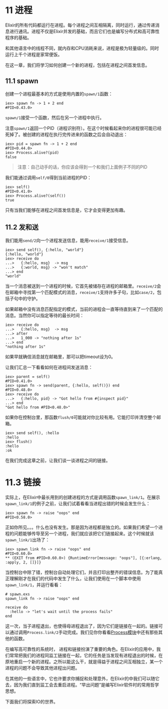# 11 进程

Elixir的所有代码都运行在进程。每个进程之间互相隔离，同时运行，通过传递消息进行通讯。进程不仅是Elixir并发的基础，而且它们也是编写分布式和高可靠性程序的基础。

和其他语言中的线程不同，就内存和CPU消耗来说，进程是极为轻量级的。同时运行上千个进程是家常便饭。

在这一章，我们将学习如何创建一个新的进程，包括在进程之间首发信息。

## 11.1 spawn

创建一个进程最基本的方式是使用内置的`spawn/1`函数：

```
iex> spawn fn -> 1 + 2 end
#PID<0.43.0>
```

`spawn/1`接受一个函数，然后在另一个进程中执行。

注意`spawn/1`返回一个PID（进程识别符）。在这个时候看起来你的进程很可能已经死掉了。被创建的进程在执行完传进来的函数之后会自动退出：

```
iex> pid = spawn fn -> 1 + 2 end
#PID<0.44.0>
iex> Process.alive?(pid)
false
```

> 注意：自己动手的话，你应该会得到一个和我们上面例子不同的PID

我们能通过调用`self/0`得到当前进程的PID：

```
iex> self()
#PID<0.41.0>
iex> Process.alive?(self())
true
```

只有当我们能够在进程之间首发信息是，它才会变得更加有趣。

## 11.2 发和送

我们能用`send/2`向一个进程发送信息，能用`receive/1`接受信息。

```
iex> send self(), {:hello, "world"}
{:hello, "world"}
iex> receive do
...>   {:hello, msg}  -> msg
...>   {:world, msg} -> "won't match"
...> end
"world"
```

当一个消息被送到一个进程的时候，它首先被储存在进程的邮箱里。`receive/2`会在邮箱中寻找第一个匹配模式的消息，`receive/1`支持许多子句，比如`case/2`，包括子句中的守护。

如果邮箱中没有消息匹配指定的模式，当前的进程会一直等待直到来了一个匹配的消息。当然你可以指定等待的最长时间：

```
iex> receive do
...>   {:hello, msg}  -> msg
...> after
...>   1_000 -> "nothing after 1s"
...> end
"nothing after 1s"
```

如果早就确信消息就在邮箱里，那可以把timeout设为0。

让我们汇总一下看看如何在进程间发送消息：

```
iex> parent = self()
#PID<0.41.0>
iex> spawn fn -> send(parent, {:hello, self()}) end
#PID<0.48.0>
iex> receive do
...>   {:hello, pid} -> "Got hello from #{inspect pid}"
...> end
"Got hello from #PID<0.48.0>"
```

如果你在控制台里，那函数`flush/0`可能就对你比较有用。它能打印并清空整个邮箱。

```
iex> send self(), :hello
:hello
iex> flush()
:hello
:ok
```

在我们完成这章之前，让我们谈一谈进程之间的链接。

# 11.3 链接

实际上，在Elixir中最长用到的创建进程的方式是调用函数`spawn_link/1`。在展示`spawn_link/1`的例子之前，让我们试着看看当进程出错的时候会发生什么：

```
iex> spawn fn -> raise "oops" end
#PID<0.58.0>
```

正如你所见。。。什么也没有发生。那是因为进程都是独立的。如果我们希望一个进程的问题能够传导至另一个进程，我们就应该把它们链接起来。这个时候就该`spawn_link/1`出场了：

```
iex> spawn_link fn -> raise "oops" end
#PID<0.60.0>
** (EXIT from #PID<0.60.0>) {RuntimeError[message: "oops"], [{:erlang, :apply, 2, []}]}
```

当控制台中除了错，控制台自动处理它们，并且打印出整齐的错误信息。为了能真正理解刚才在我们的代码中发生了什么，让我们使用在一个脚本中使用`spawn_link/1`，并运行看看：

```
# spawn.exs
spawn_link fn -> raise "oops" end

receive do
  :hello -> "let's wait until the process fails"
end
```

这一次，当子进程退出，也使得母进程退出了，因为它们是链接在一起的。链接可以通过调用`Process.link/2`手动完成。我们见你你看看[Process模块](http://elixir-lang.org/docs/stable/Process.html)中还有那些其他的函数。

在编写高可靠性的系统时， 进程和链接扮演了重要的角色。在Elixir的应用中，我们常常把我们的进程同监工链接在一起，它的任务是当发现有进程退出的时候，在原地重启一个新的进程。之所以能这么干，就是得益于进程之间互相独立，某一个进程的问题不会导致其他进程出问题。

在其他的一些语言中，它也许要求你捕捉和处理意外，在Elixir的中我们可以随它去，因为我们直到监工会去重启进程。“早出问题”是编写Elixir软件时的常用哲学思想。

下面我们将探索IO的世界。
